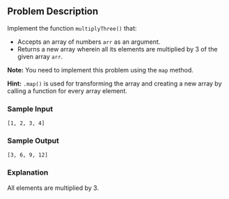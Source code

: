 ## Problem Description

Implement the function `multiplyThree()` that:

- Accepts an array of numbers `arr` as an argument.
- Returns a new array wherein all its elements are multiplied by 3 of the given array `arr`.

**Note:** You need to implement this problem using the `map` method.

**Hint:** `.map()` is used for transforming the array and creating a new array by calling a function for every array element.

### Sample Input

```
[1, 2, 3, 4]
```

### Sample Output

```
[3, 6, 9, 12]
```

### Explanation

All elements are multiplied by 3.
